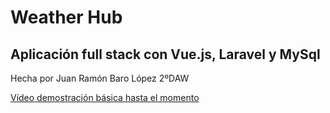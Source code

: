 # Weather Hub

## Aplicación full stack con Vue.js, Laravel y MySql

Hecha por Juan Ramón Baro López 2ºDAW

[Vídeo demostración básica hasta el momento](https://drive.google.com/file/d/1lykoamfandeOf0qpfGHJr9I8GGSl-Rss/view?usp=sharing)
